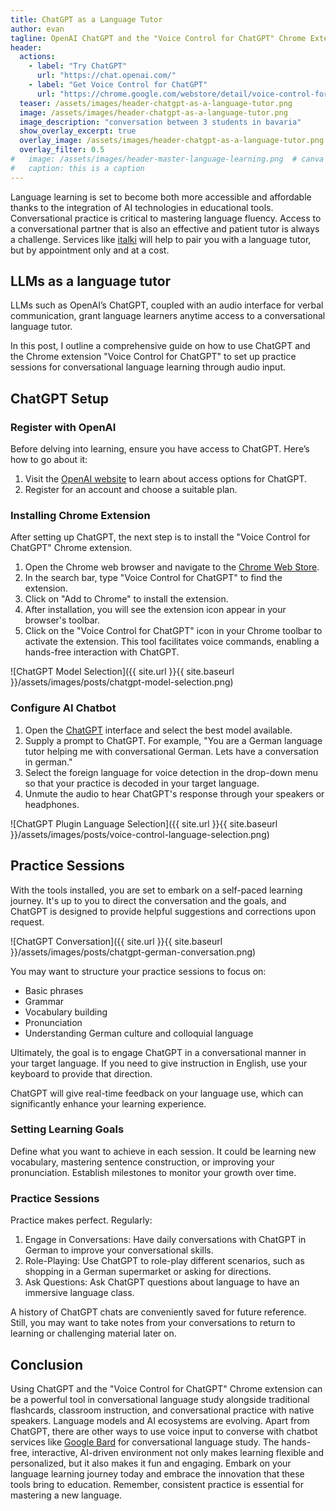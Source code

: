 ```yaml
---
title: ChatGPT as a Language Tutor
author: evan
tagline: OpenAI ChatGPT and the "Voice Control for ChatGPT" Chrome Extension for Conversational Language Tutoring
header:
  actions:
    - label: "Try ChatGPT"
      url: "https://chat.openai.com/"
    - label: "Get Voice Control for ChatGPT"
      url: "https://chrome.google.com/webstore/detail/voice-control-for-chatgpt/eollffkcakegifhacjnlnegohfdlidhn"
  teaser: /assets/images/header-chatgpt-as-a-language-tutor.png
  image: /assets/images/header-chatgpt-as-a-language-tutor.png
  image_description: "conversation between 3 students in bavaria"
  show_overlay_excerpt: true
  overlay_image: /assets/images/header-chatgpt-as-a-language-tutor.png
  overlay_filter: 0.5
#   image: /assets/images/header-master-language-learning.png  # canva test
#   caption: this is a caption
---
```


Language learning is set to become both more accessible and affordable thanks to the integration of AI technologies in educational tools. Conversational practice is critical to mastering language fluency. Access to a conversational partner that is also an effective and patient tutor is always a challenge. Services like [italki](https://italki.com) will help to pair you with a language tutor, but by appointment only and at a cost.

## LLMs as a language tutor

LLMs such as OpenAI’s ChatGPT, coupled with an audio interface for verbal communication, grant language learners anytime access to a conversational language tutor.

In this post, I outline a comprehensive guide on how to use ChatGPT and the Chrome extension "Voice Control for ChatGPT" to set up practice sessions for conversational language learning through audio input.


## ChatGPT Setup

### Register with OpenAI

Before delving into learning, ensure you have access to ChatGPT. Here’s how to go about it:

1. Visit the [OpenAI website](https://openai.com/) to learn about access options for ChatGPT.
2. Register for an account and choose a suitable plan.


### Installing Chrome Extension

After setting up ChatGPT, the next step is to install the "Voice Control for ChatGPT" Chrome extension.

1. Open the Chrome web browser and navigate to the [Chrome Web Store](https://chrome.google.com/webstore/).
2. In the search bar, type "Voice Control for ChatGPT" to find the extension.
3. Click on "Add to Chrome" to install the extension.
4. After installation, you will see the extension icon appear in your browser's toolbar.
5. Click on the "Voice Control for ChatGPT" icon in your Chrome toolbar to activate the extension. This tool facilitates voice commands, enabling a hands-free interaction with ChatGPT.

![ChatGPT Model Selection]({{ site.url }}{{ site.baseurl }}/assets/images/posts/chatgpt-model-selection.png)


### Configure AI Chatbot

1. Open the [ChatGPT](https://chat.openai.com/) interface and select the best model available.
2. Supply a prompt to ChatGPT. For example, "You are a German language tutor helping me with conversational German. Lets have a conversation in german."
3. Select the foreign language for voice detection in the drop-down menu so that your practice is decoded in your target language.
4. Unmute the audio to hear ChatGPT's response through your speakers or headphones.

![ChatGPT Plugin Language Selection]({{ site.url }}{{ site.baseurl }}/assets/images/posts/voice-control-language-selection.png)


## Practice Sessions

With the tools installed, you are set to embark on a self-paced learning journey. It's up to you to direct the conversation and the goals, and ChatGPT is designed to provide helpful suggestions and corrections upon request.

![ChatGPT Conversation]({{ site.url }}{{ site.baseurl }}/assets/images/posts/chatgpt-german-conversation.png)

You may want to structure your practice sessions to focus on:

* Basic phrases
* Grammar
* Vocabulary building
* Pronunciation
* Understanding German culture and colloquial language

Ultimately, the goal is to engage ChatGPT in a conversational manner in your target language. If you need to give instruction in English, use your keyboard to provide that direction.

ChatGPT will give real-time feedback on your language use, which can significantly enhance your learning experience.

### Setting Learning Goals

Define what you want to achieve in each session. It could be learning new vocabulary, mastering sentence construction, or improving your pronunciation. Establish milestones to monitor your growth over time.

### Practice Sessions

Practice makes perfect. Regularly:

1. Engage in Conversations: Have daily conversations with ChatGPT in German to improve your conversational skills.
2. Role-Playing: Use ChatGPT to role-play different scenarios, such as shopping in a German supermarket or asking for directions.
3. Ask Questions: Ask ChatGPT questions about language to have an immersive language class.

A history of ChatGPT chats are conveniently saved for future reference. Still, you may want to take notes from your conversations to return to learning or challenging material later on.

## Conclusion

Using ChatGPT and the "Voice Control for ChatGPT" Chrome extension can be a powerful tool in conversational language study alongside traditional flashcards, classroom instruction, and conversational practice with native speakers. Language models and AI ecosystems are evolving. Apart from ChatGPT, there are other ways to use voice input to converse with chatbot services like [Google Bard](https://bard.google.com/) for conversational language study. The hands-free, interactive, AI-driven environment not only makes learning flexible and personalized, but it also makes it fun and engaging. Embark on your language learning journey today and embrace the innovation that these tools bring to education. Remember, consistent practice is essential for mastering a new language.

